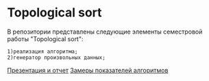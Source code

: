 # Topological sort
В репозитории представлены следующие элементы семестровой работы "Topological sort":
```
1)реализация алгоритма;
2)генератор произвольных данных;
```
[Презентация и отчет](https://drive.google.com/drive/folders/1FM0Z9kxhcVSmR1iq2oHifvV7AKRmbyVs?hl=ru)
[Замеры показателей алгоритмов](https://docs.google.com/spreadsheets/d/1wxw5a5MMlzGxL7JHMVIE_lScZfapC6ddiQwjJ-QkmOU/edit#gid=0)
